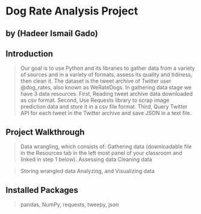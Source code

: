 # Dog Rate Analysis Project
## by (Hadeer Ismail Gado)


## Introduction
>Our goal is to use Python and its libraries to gather data from a variety of sources and in a variety of formats, assess its quality and tidiness, then clean it. The dataset is the tweet archive of Twitter user @dog_rates, also known as WeRateDogs. In gathering data stage we have 3 data resources. First, Reading tweet archive data downloaded as csv format. Second, Use Requests library to scrap image prediction data and store it in a csv file format. Third, Query Twitter API for each tweet in the Twitter archive and save JSON in a text file.


## Project Walkthrough

> Data wrangling, which consists of:
  >Gathering data (downloadable file in the Resources tab in the left most panel of your classroom and linked in step 1 below).
  >Assessing data
  >Cleaning data

>Storing wrangled data
>Analyzing, and Visualizing data


## Installed Packages
  >pandas,
  >NumPy,
  >requests,
  >tweepy,
  >json
